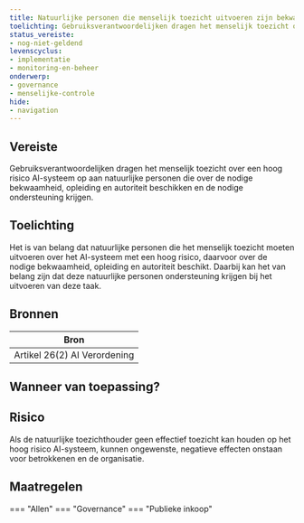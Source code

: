```yaml
---
title: Natuurlijke personen die menselijk toezicht uitvoeren zijn bekwaam, opgeleid, beschikken over autoriteit en krijgen ondersteuning
toelichting: Gebruiksverantwoordelijken dragen het menselijk toezicht over een hoog risico AI-systeem op aan natuurlijke personen die over de nodige bekwaamheid, opleiding en autoriteit beschikken en de nodige ondersteuning krijgen.
status_vereiste:
- nog-niet-geldend
levenscyclus:
- implementatie
- monitoring-en-beheer
onderwerp:
- governance
- menselijke-controle
hide:
- navigation
---
```


<!-- tags -->
## Vereiste

Gebruiksverantwoordelijken dragen het menselijk toezicht over een hoog risico AI-systeem op aan natuurlijke personen die over de nodige bekwaamheid, opleiding en autoriteit beschikken en de nodige ondersteuning krijgen.

## Toelichting

Het is van belang dat natuurlijke personen die het menselijk toezicht moeten uitvoeren over het AI-systeem met een hoog risico, daarvoor over de nodige bekwaamheid, opleiding en autoriteit beschikt.
Daarbij kan het van belang zijn dat deze natuurlijke personen ondersteuning krijgen bij het uitvoeren van deze taak.


## Bronnen

| Bron                        |
|-----------------------------|
|Artikel 26(2) AI Verordening|

## Wanneer van toepassing?


## Risico

Als de natuurlijke toezichthouder geen effectief toezicht kan houden op het hoog risico AI-systeem, kunnen ongewenste, negatieve effecten onstaan voor betrokkenen en de organisatie.
 

## Maatregelen

=== "Allen"
	<!-- list_maatregelen vereiste/gebruiksverantwoordelijken_menselijk_toezicht_natuurlijke_personen -->
=== "Governance"
	<!-- list_maatregelen vereiste/gebruiksverantwoordelijken_menselijk_toezicht_natuurlijke_personen onderwerp/governance -->
=== "Publieke inkoop"
	<!-- list_maatregelen vereiste/gebruiksverantwoordelijken_menselijk_toezicht_natuurlijke_personen onderwerp/publieke-inkoop -->
